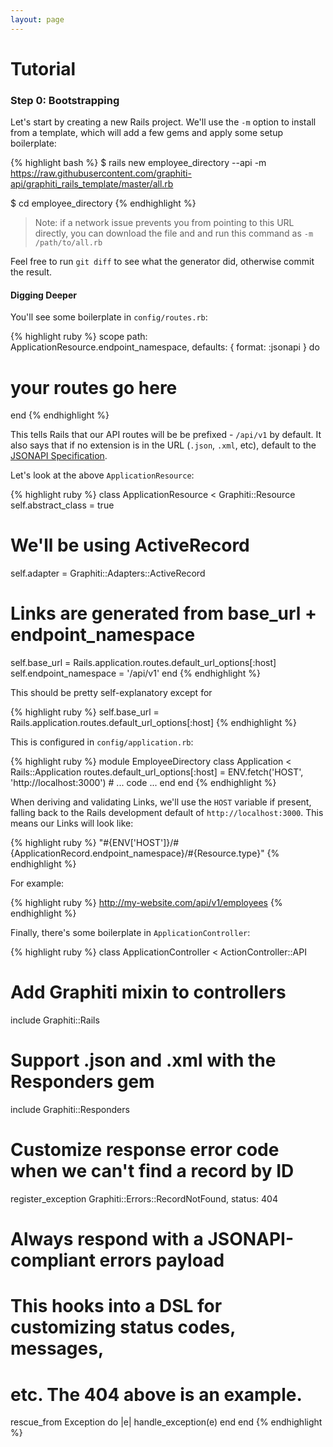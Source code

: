 ```yaml
---
layout: page
---
```


Tutorial
==========

### Step 0: Bootstrapping

Let's start by creating a new Rails project. We'll use the `-m` option to install from a template, which will add a few gems and apply some setup boilerplate:

{% highlight bash %}
$ rails new employee_directory --api -m https://raw.githubusercontent.com/graphiti-api/graphiti_rails_template/master/all.rb

$ cd employee_directory
{% endhighlight %}

> Note: if a network issue prevents you from pointing to this URL directly, you can download the file and and run this command as `-m /path/to/all.rb`

Feel free to run `git diff` to see what the generator did, otherwise commit the result.

#### Digging Deeper

You'll see some boilerplate in `config/routes.rb`:

{% highlight ruby %}
scope path: ApplicationResource.endpoint_namespace, defaults: { format: :jsonapi } do
  # your routes go here
end
{% endhighlight %}

This tells Rails that our API routes will be be prefixed - `/api/v1` by default. It also
says that if no extension is in the URL (`.json`, `.xml`, etc), default
to the [JSONAPI Specification](http://jsonapi.org).

Let's look at the above `ApplicationResource`:

{% highlight ruby %}
class ApplicationResource < Graphiti::Resource
  self.abstract_class = true

  # We'll be using ActiveRecord
  self.adapter = Graphiti::Adapters::ActiveRecord

  # Links are generated from base_url + endpoint_namespace
  self.base_url = Rails.application.routes.default_url_options[:host]
  self.endpoint_namespace = '/api/v1'
end
{% endhighlight %}

This should be pretty self-explanatory except for

{% highlight ruby %}
self.base_url = Rails.application.routes.default_url_options[:host]
{% endhighlight %}

This is configured in `config/application.rb`:

{% highlight ruby %}
module EmployeeDirectory
  class Application < Rails::Application
    routes.default_url_options[:host] = ENV.fetch('HOST', 'http://localhost:3000')
    # ... code ...
  end
end
{% endhighlight %}

<!-- TODO: Link to Link overview/documentation -->

When deriving and validating Links, we'll use the `HOST` variable if
present, falling back to the Rails development default of
`http://localhost:3000`. This means our Links will look like:

{% highlight ruby %}
"#{ENV['HOST']}/#{ApplicationRecord.endpoint_namespace}/#{Resource.type}"
{% endhighlight %}

For example:

{% highlight ruby %}
http://my-website.com/api/v1/employees
{% endhighlight %}

Finally, there's some boilerplate in `ApplicationController`:

{% highlight ruby %}
class ApplicationController < ActionController::API
  # Add Graphiti mixin to controllers
  include Graphiti::Rails
  # Support .json and .xml with the Responders gem
  include Graphiti::Responders

  # Customize response error code when we can't find a record by ID
  register_exception Graphiti::Errors::RecordNotFound,
    status: 404

  # Always respond with a JSONAPI-compliant errors payload
  # This hooks into a DSL for customizing status codes, messages,
  # etc. The 404 above is an example.
  rescue_from Exception do |e|
    handle_exception(e)
  end
end
{% endhighlight %}
